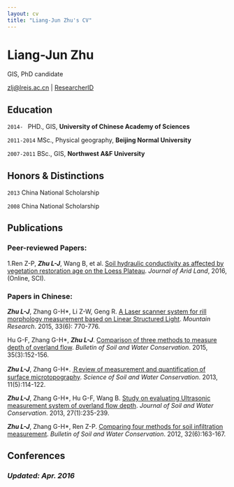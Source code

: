 ```yaml
---
layout: cv
title: "Liang-Jun Zhu's CV"
---
```

# Liang-Jun Zhu

GIS, PhD candidate

<div id="webaddress">
<i class="fa fa-envelope"></i> <a href="mailto:zlj@lreis.ac.cn">zlj@lreis.ac.cn</a>
|
<i class="fa fa-archive"></i> <a href="http://www.researcherid.com/rid/M-6729-2015">ResearcherID</a>

</div>


## Education

`2014- ` PHD., GIS, **University of Chinese Academy of Sciences**

`2011-2014` MSc., Physical geography, **Beijing Normal University**

`2007-2011` BSc., GIS, **Northwest A&F  University**

## Honors & Distinctions

`2013` China National Scholarship

`2008` China National Scholarship

## Publications

### Peer-reviewed Papers:

1.Ren Z-P, ***Zhu L-J***, Wang B, et al. [Soil hydraulic conductivity as affected by vegetation restoration age on the Loess Plateau](http://dx.doi.org/10.1007/s40333-016-0010-2). *Journal of Arid Land*, 2016, (Online, SCI).

### Papers in Chinese: 
***Zhu L-J***, Zhang G-H\*, Li Z-W, Geng R. [A Laser scanner system for rill morphology measurement based on Linear Structured Light](http://dx.doi.org/10.16089/j.cnki.1008-2786.000093). *Mountain Research*. 2015, 33(6): 770-776.

Hu G-F, Zhang G-H*, ***Zhu L-J***. [Comparison of three methods to measure depth of overland flow](http://dx.doi.org/10.13961/j.cnki.stbctb.2015.03.034). *Bulletin of Soil and Water Conservation*. 2015, 35(3):152-156.

***Zhu L-J***, Zhang G-H\*. [Ｒeview of measurement and quantification of surface microtopography](http://www.cnki.net/KCMS/detail/detail.aspx?QueryID=1&CurRec=2&dbcode=CJFQ&dbname=CJFDHIS2&filename=STBC201305018&urlid=&yx=&uid=WEEvREcwSlJHSldSdnQ0THU0Y3lkU3ROZlh3T2ZxSytRVDREbTUzQTJUQXNQV0N1clpudUhKUmRRVGFUMVYzbkh3PT0=$9A4hF_YAuvQ5obgVAqNKPCYcEjKensW4IQMovwHtwkF4VYPoHbKxJw!!&v=MTkxNjlEaDFUM3FUcldNMUZyQ1VSTHlmWStacUZpRGxWN3JOTmpuSmJiRzRIOUxNcW85RWJJUjhlWDFMdXhZUzc=). *Science of Soil and Water Conservation*. 2013, 11(5):114-122.

***Zhu L-J***, Zhang G-H\*, Hu G-F, Wang B. [Study on evaluating Ultrasonic measurement system of overland flow depth](http://dx.doi.org/10.13870/j.cnki.stbcxb.2013.01.044). *Journal of Soil and Water Conservation*. 2013, 27(1):235-239. 

***Zhu L-J***, Zhang G-H\*, Ren Z-P. [Comparing four methods for soil infiltration measurement](http://dx.doi.org/10.13961/j.cnki.stbctb.2012.06.050). *Bulletin of Soil and Water Conservation*. 2012, 32(6):163-167.

## Conferences


### ***Updated: Apr. 2016***
